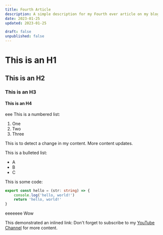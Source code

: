 ```yaml
---
title: Fourth Article
description: A simple description for my Fourth ever article on my blog. Join me as we explore the world of blogging.
date: 2023-01-25
updated: 2023-01-25

draft: false
unpublished: false
---
```


# This is an H1
## This is an H2
### This is an H3
#### This is an H4
eee
This is a numbered list:
1. One
2. Two
3. Three

This is to detect a change in my content. More content updates.

This is a bulleted list:
- A
- B
- C

This is some code:
```typescript
export const hello = (str: string) => {
    console.log('hello, world!')
    return 'hello, world!'
}
```
eeeeeee
Wow

This demonstrated an inlined link:
Don't forget to subscribe to my [YouTube Channel](https://youtube.com/@huntabyte) for more content.